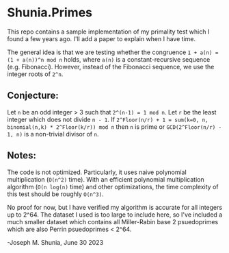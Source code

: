 # Shunia.Primes
This repo contains a sample implementation of my primality test which I found a few years ago. I'll add a paper to explain when I have time.

The general idea is that we are testing whether the congruence `1 + a(n) = (1 + a(n))^n mod n` holds, where `a(n)` is a constant-recursive sequence (e.g. Fibonacci). However, instead of the Fibonacci sequence, we use the integer roots of `2^n`.

## Conjecture:
Let `n` be an odd integer > 3 such that `2^(n-1) = 1 mod n`.
Let `r` be the least integer which does not divide `n - 1`.
If `2^Floor(n/r) + 1 = sum(k=0, n, binomial(n,k) * 2^Floor(k/r)) mod n` then `n` is prime or `GCD(2^Floor(n/r) - 1, n)` is a non-trivial divisor of `n`.

## Notes:
The code is not optimized. Particularly, it uses naive polynomial multiplication (`O(n^2)` time). With an efficient polynomial multiplication algorithm (`O(n log(n)` time) and other optimizations, the time complexity of this test should be roughly `O(n^3)`.

No proof for now, but I have verified my algorithm is accurate for all integers up to 2^64. The dataset I used is too large to include here, so I've included a much smaller dataset which contains all Miller-Rabin base 2 psuedoprimes which are also Perrin psuedoprimes < 2^64.

-Joseph M. Shunia, June 30 2023